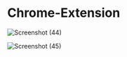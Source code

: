  # Chrome-Extension


![Screenshot (44)](https://user-images.githubusercontent.com/79249131/138438268-2a7520da-3cdb-40c5-b42e-81da016cf854.png)


![Screenshot (45)](https://user-images.githubusercontent.com/79249131/138438313-bded7a2b-92e8-4988-a015-88745ef59fbc.png)


